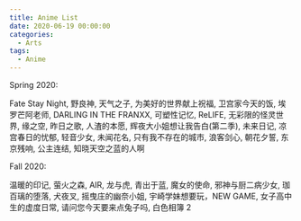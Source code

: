 ```yaml
---
title: Anime List
date: 2020-06-19 00:00:00
categories:
  - Arts
tags:
  - Anime
---
```


<!-- / CONTENT HIDDEN BY AUTHOR / -->

Spring 2020:

Fate Stay Night, 野良神, 天气之子, 为美好的世界献上祝福, 卫宫家今天的饭, 埃罗芒阿老师, DARLING IN THE FRANXX, 可塑性记忆, ReLIFE, 无彩限的怪灵世界, 缘之空, 昨日之歌, 人渣的本愿, 辉夜大小姐想让我告白(第二季), 未来日记, 凉宫春日的忧郁, 轻音少女, 未闻花名, 只有我不存在的城市, 浪客剑心, 朝花夕誓, 东京残响, 公主连结, 知晓天空之蓝的人啊

Fall 2020:

温暖的印记, 萤火之森, AIR, 龙与虎, 青出于蓝, 魔女的使命, 邪神与厨二病少女, 珈百璃的堕落, 犬夜叉, 摇曳庄的幽奈小姐, 宇崎学妹想要玩，NEW GAME, 女子高中生的虚度日常, 请问您今天要来点兔子吗, 白色相簿 2
